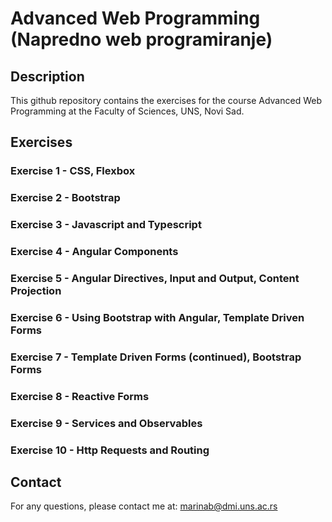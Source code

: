 # Advanced Web Programming (Napredno web programiranje)

## Description
This github repository contains the exercises for the course Advanced Web Programming at the Faculty of Sciences, UNS, Novi Sad.


## Exercises

### Exercise 1 - CSS, Flexbox
### Exercise 2 - Bootstrap
### Exercise 3 - Javascript and Typescript
### Exercise 4 - Angular Components
### Exercise 5 - Angular Directives, Input and Output, Content Projection
### Exercise 6 - Using Bootstrap with Angular, Template Driven Forms
### Exercise 7 - Template Driven Forms (continued), Bootstrap Forms
### Exercise 8 - Reactive Forms
### Exercise 9 - Services and Observables
### Exercise 10 - Http Requests and Routing


## Contact
For any questions, please contact me at: <marinab@dmi.uns.ac.rs>